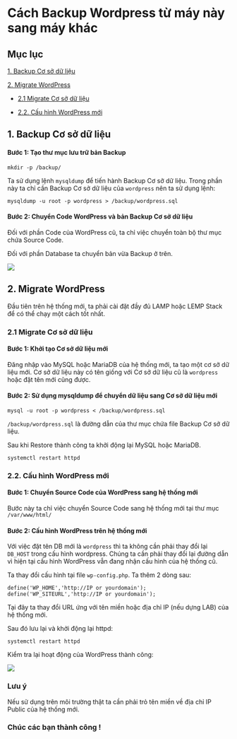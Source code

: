 # Cách Backup Wordpress từ máy này sang máy khác

## Mục lục

[1. Backup Cơ sở dữ liệu](https://github.com/quanganh1996111/Linux-Tutorial/blob/master/Linux-Onjob-Trainning/wordpress/manual-backup-wordpress.md#1-backup-c%C6%A1-s%E1%BB%9F-d%E1%BB%AF-li%E1%BB%87u)

[2. Migrate WordPress](https://github.com/quanganh1996111/Linux-Tutorial/blob/master/Linux-Onjob-Trainning/wordpress/manual-backup-wordpress.md#2-migrate-wordpress)

- [2.1 Migrate Cơ sở dữ liệu](https://github.com/quanganh1996111/Linux-Tutorial/blob/master/Linux-Onjob-Trainning/wordpress/manual-backup-wordpress.md#21-migrate-c%C6%A1-s%E1%BB%9F-d%E1%BB%AF-li%E1%BB%87u)

- [2.2. Cấu hình WordPress mới](https://github.com/quanganh1996111/Linux-Tutorial/blob/master/Linux-Onjob-Trainning/wordpress/manual-backup-wordpress.md#22-c%E1%BA%A5u-h%C3%ACnh-wordpress-m%E1%BB%9Bi)

## 1. Backup Cơ sở dữ liệu

#### Bước 1: Tạo thư mục lưu trữ bản Backup

`mkdir -p /backup/`

Ta sử dụng lệnh `mysqldump` để tiến hành Backup Cơ sở dữ liệu. Trong phần này ta chỉ cần Backup Cơ sở dữ liệu của `wordpress` nên ta sử dụng lệnh:

`mysqldump -u root -p wordpress > /backup/wordpress.sql`

#### Bước 2: Chuyển Code WordPress và bản Backup Cơ sở dữ liệu

Đối với phần Code của WordPress cũ, ta chỉ việc chuyển toàn bộ thư mục chứa Source Code.

Đối với phần Database ta chuyển bản vừa Backup ở trên.

<img src="https://imgur.com/CtEm2Om.png">

## 2. Migrate WordPress

Đầu tiên trên hệ thống mới, ta phải cài đặt đầy đủ LAMP hoặc LEMP Stack để có thể chạy một cách tốt nhất.

### 2.1 Migrate Cơ sở dữ liệu

#### Bước 1: Khởi tạo Cơ sở dữ liệu mới

Đăng nhập vào MySQL hoặc MariaDB của hệ thống mới, ta tạo một cơ sở dữ liệu mới. Cơ sở dữ liệu này có tên giống với Cơ sở dữ liệu cũ là `wordpress` hoặc đặt tên mới cũng được.

#### Bước 2: Sử dụng mysqldump để chuyển dữ liệu sang Cơ sở dữ liệu mới

`mysql -u root -p wordpress < /backup/wordpress.sql`

`/backup/wordpress.sql` là đường dẫn của thư mục chứa file Backup Cơ sở dữ liệu.

Sau khi Restore thành công ta khởi động lại MySQL hoặc MariaDB.

`systemctl restart httpd`

### 2.2. Cấu hình WordPress mới

#### Bước 1: Chuyển Source Code của WordPress sang hệ thống mới

Bước này ta chỉ việc chuyển Source Code sang hệ thống mới tại thư mục `/var/www/html/`

#### Bước 2: Cấu hình WordPress trên hệ thống mới

Với việc đặt tên DB mới là `wordpress` thì ta không cần phải thay đổi lại `DB_HOST` trong cấu hình wordpress. Chúng ta cần phải thay đổi lại đường dẫn vì hiện tại cấu hình WordPress vẫn đang nhận cấu hình của hệ thống cũ.

Ta thay đổi cấu hình tại file `wp-config.php`. Ta thêm 2 dòng sau:

```
define('WP_HOME','http://IP or yourdomain');
define('WP_SITEURL','http://IP or yourdomain');
```

Tại đây ta thay đổi URL ứng với tên miền hoặc địa chỉ IP (nếu dựng LAB) của hệ thống mới.

Sau đó lưu lại và khởi động lại httpd:

`systemctl restart httpd`

Kiểm tra lại hoạt động của WordPress thành công:

<img src="https://imgur.com/0u56v3d.png">

### Lưu ý

Nếu sử dụng trên môi trường thật ta cần phải trỏ tên miền về địa chỉ IP Public của hệ thống mới.

### Chúc các bạn thành công !